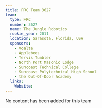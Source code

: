 ```yaml
---
title: FRC Team 3627
team:
  type: FRC
  number: 3627
  name: The Jungle Robotics
  rookie_year: 2011
  location: Sarasota, Florida, USA
  sponsors:
    - Voalte
    - Applebees
    - Tervis Tumbler
    - North Port Masonic Lodge
    - Suncoast Technical College
    - Suncoast Polytechnical High School
    - the Out-Of-Door Academy
  links:
    Website: 
---
```

No content has been added for this team